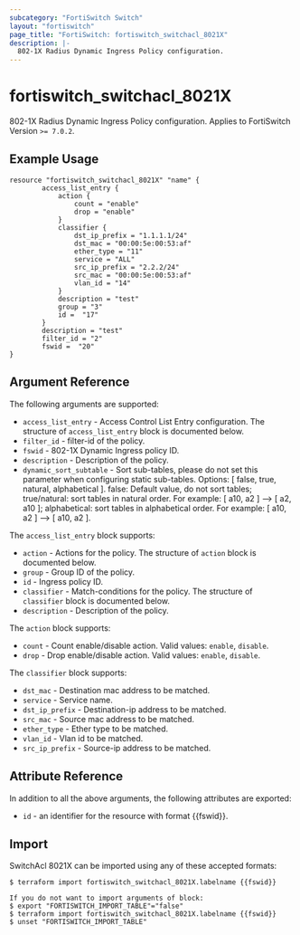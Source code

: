 ```yaml
---
subcategory: "FortiSwitch Switch"
layout: "fortiswitch"
page_title: "FortiSwitch: fortiswitch_switchacl_8021X"
description: |-
  802-1X Radius Dynamic Ingress Policy configuration.
---
```


# fortiswitch_switchacl_8021X
802-1X Radius Dynamic Ingress Policy configuration. Applies to FortiSwitch Version `>= 7.0.2`.

## Example Usage

```hcl
resource "fortiswitch_switchacl_8021X" "name" {
        access_list_entry {
            action {
                count = "enable"
                drop = "enable"
            }
            classifier {
                dst_ip_prefix = "1.1.1.1/24"
                dst_mac = "00:00:5e:00:53:af"
                ether_type = "11"
                service = "ALL"
                src_ip_prefix = "2.2.2/24"
                src_mac = "00:00:5e:00:53:af"
                vlan_id = "14"
            }
            description = "test"
            group = "3"
            id =  "17"
        }
        description = "test"
        filter_id = "2"
        fswid =  "20"
}
```

## Argument Reference

The following arguments are supported:

* `access_list_entry` - Access Control List Entry configuration. The structure of `access_list_entry` block is documented below.
* `filter_id` - filter-id of the policy.
* `fswid` - 802-1X Dynamic Ingress policy ID.
* `description` - Description of the policy.
* `dynamic_sort_subtable` - Sort sub-tables, please do not set this parameter when configuring static sub-tables. Options: [ false, true, natural, alphabetical ]. false: Default value, do not sort tables; true/natural: sort tables in natural order. For example: [ a10, a2 ] --> [ a2, a10 ]; alphabetical: sort tables in alphabetical order. For example: [ a10, a2 ] --> [ a10, a2 ].

The `access_list_entry` block supports:

* `action` - Actions for the policy. The structure of `action` block is documented below.
* `group` - Group ID of the policy.
* `id` - Ingress policy ID.
* `classifier` - Match-conditions for the policy. The structure of `classifier` block is documented below.
* `description` - Description of the policy.

The `action` block supports:

* `count` - Count enable/disable action. Valid values: `enable`, `disable`.
* `drop` - Drop enable/disable action. Valid values: `enable`, `disable`.

The `classifier` block supports:

* `dst_mac` - Destination mac address to be matched.
* `service` - Service name.
* `dst_ip_prefix` - Destination-ip address to be matched.
* `src_mac` - Source mac address to be matched.
* `ether_type` - Ether type to be matched.
* `vlan_id` - Vlan id to be matched.
* `src_ip_prefix` - Source-ip address to be matched.


## Attribute Reference

In addition to all the above arguments, the following attributes are exported:
* `id` - an identifier for the resource with format {{fswid}}.

## Import

SwitchAcl 8021X can be imported using any of these accepted formats:
```
$ terraform import fortiswitch_switchacl_8021X.labelname {{fswid}}

If you do not want to import arguments of block:
$ export "FORTISWITCH_IMPORT_TABLE"="false"
$ terraform import fortiswitch_switchacl_8021X.labelname {{fswid}}
$ unset "FORTISWITCH_IMPORT_TABLE"
```
